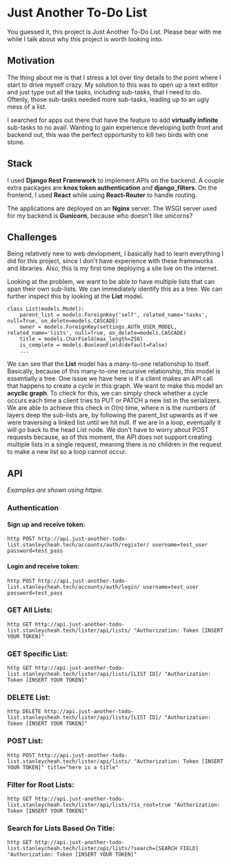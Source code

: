 # Just Another To-Do List

You guessed it, this project is Just Another To-Do List. Please bear with me while I talk about why this project is worth looking into.


## Motivation

The thing about me is that I stress a lot over tiny details to the point where I start to drive myself crazy. 
My solution to this was to open up a text editor and just type out all the tasks, including sub-tasks, that I need to do. Oftenly, those sub-tasks needed more sub-tasks, leading up to an ugly mess of a list. 

I searched for apps out there that have the feature to add **virtually infinite** sub-tasks to no avail. Wanting to gain experience developing both front and backend out, this was the perfect opportunity to kill two birds with one stone. 


## Stack

I used **Django Rest Framework** to implement APIs on the backend. A couple extra packages are **knox token authentication** and **django_filters**.
On the frontend, I used **React** while using **React-Router** to handle routing.

The applications are deployed on an **Nginx** server. The WSGI server used for my backend is **Gunicorn**, because who doesn't like unicorns?


## Challenges

Being relatively new to web devlopment, I basically had to learn everything I did for this project, since I don't have experience with these frameworks and libraries. Also, this is my first time deploying a site live on the internet. 

Looking at the problem, we want to be able to have multiple lists that can span their own sub-lists. We can immediately identify this as a tree. We can further inspect this by looking at the **List** model. 


```
class List(models.Model):
	parent_list = models.ForeignKey('self', related_name='tasks', null=True, on_delete=models.CASCADE)
	owner = models.ForeignKey(settings.AUTH_USER_MODEL, related_name='lists', null=True, on_delete=models.CASCADE)
	title = models.CharField(max_length=256)
	is_complete = models.BooleanField(default=False)
	...
```

We can see that the **List** model has a many-to-one relationship to itself. Basically, because of this many-to-one recursive relationship, this model is essentially a tree. One issue we have here is if a client makes an API call that happens to create a cycle in this graph. We want to make this model an **acyclic graph**. To check for this, we can simply check whether a cycle occurs each time a client tries to PUT or PATCH a new list in the serializers. We are able to achieve this check in O(n) time, where n is the numbers of layers deep the sub-lists are, by following the parent_list upwards as if we were traversing a linked list until we hit null. If we are in a loop, eventually it will go back to the head List node. We don't have to worry about POST requests because, as of this moment, the API does not support creating multiple lists in a single request, meaning there is no children in the request to make a new list so a loop cannot occur.


## API

*Examples are shown using httpie.*

### Authentication

#### Sign up and receive token:
```
http POST http://api.just-another-todo-list.stanleycheah.tech/accounts/auth/register/ username=test_user password=test_pass
```

#### Login and receive token:
```
http POST http://api.just-another-todo-list.stanleycheah.tech/accounts/auth/login/ username=test_user password=test_pass
```

### GET All Lists:

```
http GET http://api.just-another-todo-list.stanleycheah.tech/lister/api/lists/ "Authorization: Token [INSERT YOUR TOKEN]"
```

### GET Specific List:

```
http GET http://api.just-another-todo-list.stanleycheah.tech/lister/api/lists/[LIST ID]/ "Authorization: Token [INSERT YOUR TOKEN]"
```

### DELETE List:
```
http DELETE http://api.just-another-todo-list.stanleycheah.tech/lister/api/lists/[LIST ID]/ "Authorization: Token [INSERT YOUR TOKEN]"
```

### POST List:
```
http POST http://api.just-another-todo-list.stanleycheah.tech/lister/api/lists/ "Authorization: Token [INSERT YOUR TOKEN]" title="here is a title" 
```


### Filter for Root Lists:
```
http GET http://api.just-another-todo-list.stanleycheah.tech/lister/api/lists/?is_root=true "Authorization: Token [INSERT YOUR TOKEN]" 
```


### Search for Lists Based On Title:
```
http GET http://api.just-another-todo-list.stanleycheah.tech/lister/api/lists/?search=[SEARCH FIELD] "Authorization: Token [INSERT YOUR TOKEN]" 
```
















